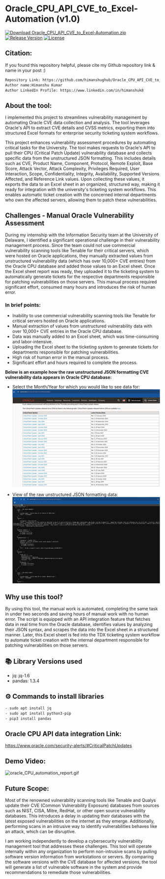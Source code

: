# Oracle_CPU_API_CVE_to_Excel-Automation (v1.0)
[![Download Oracle_CPU_API_CVE_to_Excel-Automation.zip](https://img.shields.io/badge/download-Oracle_CPU_API_CVE_to_Excel_Automation.zip-blue?style=flat-square&color=yellow)](https://github.com/himanshughub/Oracle_CPU_API_CVE_to_Excel-Automation/releases/download/Oracle_CPU_API_CVE_to_Excel-Automation_v1.0/Oracle_CPU_API_CVE_to_Excel-Automation_v1.0.zip)
[![Release Version](https://img.shields.io/github/v/release/himanshughub/Oracle_CPU_API_CVE_to_Excel-Automation.svg)](https://github.com/himanshughub/Oracle_CPU_API_CVE_to_Excel-Automation/releases/tag/Oracle_CPU_API_CVE_to_Excel-Automation_v1.0)
[![License](https://img.shields.io/badge/License-GPL--3.0-blue)](https://github.com/himanshughub/Oracle_CPU_API_CVE_to_Excel-Automation/blob/main/LICENSE)

## Citation:
If you found this repository helpful, please cite my Github repository link & name in your post :)
```bash
Repository Link: https://github.com/himanshughub/Oracle_CPU_API_CVE_to_Excel-Automation/
Author name:Himanshu Kumar
Author LinkedIn Profile: https://www.linkedin.com/in/himanshuk8
```

## About the tool:
I implemented this project to streamlines vulnerability management by automating Oracle CVE data collection and analysis. The tool leverages Oracle's API to extract CVE details and CVSS metrics, exporting them into structured Excel formats for enterprise security ticketing system workflows.

This project enhances vulnerability assessment procedures by automating critical tasks for the University. The tool makes requests to Oracle's API to pull their CPU (Critical Patch Update) vulnerability database and collects specific data from the unstructured JSON formatting. This includes details such as CVE, Product Name, Component, Protocol, Remote Exploit, Base Score, Attack Vector, Attack Complexity, Privileges Required, User Interaction, Scope, Confidentiality, Integrity, Availability, Supported Versions Affected, and Reference Link values. Upon collecting these values, it exports the data to an Excel sheet in an organized, structured way, making it ready for integration with the university's ticketing system workflows. This enables automatic ticket creation with the concerned internal departments who own the affected servers, allowing them to patch these vulnerabilities.

## Challenges - Manual Oracle Vulnerability Assessment
During my internship with the Information Security team at the University of Delaware, I identified a significant operational challenge in their vulnerability management process. Since the team could not use commercial vulnerability scanning tools like Tenable for their critical servers, which were hosted on Oracle applications, they manually extracted values from unstructured vulnerability data (which has over 10,000+ CVE entries) from the Oracle CPU database and added those values to an Excel sheet. Once the Excel sheet report was ready, they uploaded it to the ticketing system to automatically generate tickets for the respective departments responsible for patching vulnerabilities on those servers. This manual process required significant effort, consumed many hours and introduces the risk of human error.

### In brief points:
- Inability to use commercial vulnerability scanning tools like Tenable for critical servers hosted on Oracle applications.
- Manual extraction of values from unstructured vulnerability data with over 10,000+ CVE entries in the Oracle CPU database.
- Data was manually added to an Excel sheet, which was time-consuming and labor-intensive.
- Uploading the Excel sheet to the ticketing system to generate tickets for departments responsible for patching vulnerabilities.
- High risk of human error in the manual process.
- Significant effort and hours required to complete the process.

 **Below is an example how the raw unstructured JSON formatting CVE vulnerability data appears in Oracle CPU database:**

  - Select the Month/Year for which you would like to see data for:
 ![Oracle_CPU_vulnerability_database_snapshot](https://github.com/himanshughub/Oracle_CPU_API_CVE_to_Excel-Automation/blob/main/images/Oracle_CPU_database_Release.png)

  - View of the raw unstructured JSON formatting data:
![Oracle_CPU_raw_database_snapshot](https://github.com/himanshughub/Oracle_CPU_API_CVE_to_Excel-Automation/blob/main/images/oracle_raw_json_data.png)


## Why use this tool?
By using this tool, the manual work is automated, completing the same task in under two seconds and saving hours of manual work with no human error. The script is equipped with an API integration feature that fetches data in real time from the Oracle database, identifies values by analyzing their JSON syntax, and scrapes the data into the Excel sheet in a structured manner. Later, this Excel sheet is fed into the TDX ticketing system workflow to automate ticket creation with the internal department responsible for patching vulnerabilities on those servers.

## 📚 Library Versions used
- jq: jq-1.6
- pandas: 1.3.4

## ⚙️ Commands to install libraries
```bash
- sudo apt install jq
- sudo apt install python3-pip
- pip3 install pandas
```

## Oracle CPU API data integration Link:
https://www.oracle.com/security-alerts/#CriticalPatchUpdates

## Demo Video:
![oracle_CPU_automation_report.gif](https://github.com/himanshughub/Oracle_CPU_API_CVE_to_Excel-Automation/blob/main/video/oracle_CPU_automation_report.gif)

## Future Scope:
Most of the renowned vulnerability scanning tools like Tenable and Qualys update their CVE (Common Vulnerability Exposure) databases from sources such as NIST, CISA, Mitre, RedHat, or other open source vulnerability databases. This introduces a delay in updating their databases with the latest exposed vulnerabilities on the internet as they emerge. Additionally, performing scans in an intrusive way to identify vulnerabilities behaves like an attack, which can be disruptive.

I am working independently to develop a cybersecurity vulnerability management tool that addresses these challenges. This tool will operate internally within any organization to perform non-intrusive scans by pulling software version information from workstations or servers. By comparing the software versions with the CVE database for affected versions, the tool will generate a list of vulnerable software in the system and provide recommendations to remediate those vulnerabilities.
